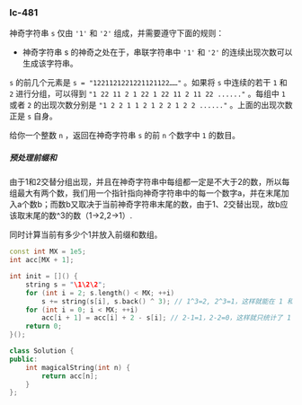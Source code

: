 ### lc-481

神奇字符串 `s` 仅由 `'1'` 和 `'2'` 组成，并需要遵守下面的规则：

- 神奇字符串 s 的神奇之处在于，串联字符串中 `'1'` 和 `'2'` 的连续出现次数可以生成该字符串。

`s` 的前几个元素是 `s = "1221121221221121122……"` 。如果将 `s` 中连续的若干 `1` 和 `2` 进行分组，可以得到 `"1 22 11 2 1 22 1 22 11 2 11 22 ......"` 。每组中 `1` 或者 `2` 的出现次数分别是 `"1 2 2 1 1 2 1 2 2 1 2 2 ......"` 。上面的出现次数正是 `s` 自身。

给你一个整数 `n` ，返回在神奇字符串 `s` 的前 `n` 个数字中 `1` 的数目。



##### 预处理前缀和

 由于1和2交替分组出现，并且在神奇字符串中每组都一定是不大于2的数，所以每组最大有两个数，我们用一个指针指向神奇字符串中的每一个数字a，并在末尾加入a个数b；而数b又取决于当前神奇字符串末尾的数，由于1、2交替出现，故b应该取末尾的数^3的数（1->2,2->1）.

同时计算当前有多少个1并放入前缀和数组。

```c++
const int MX = 1e5;
int acc[MX + 1];

int init = []() {
    string s = "\1\2\2";
    for (int i = 2; s.length() < MX; ++i)
        s += string(s[i], s.back() ^ 3); // 1^3=2, 2^3=1，这样就能在 1 和 2 之间转换
    for (int i = 0; i < MX; ++i)
        acc[i + 1] = acc[i] + 2 - s[i]; // 2-1=1，2-2=0，这样就只统计了 1
    return 0;
}();

class Solution {
public:
    int magicalString(int n) {
        return acc[n];
    }
};

```

